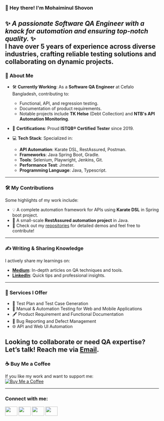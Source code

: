 

### 👋 Hey there! I'm **Mohaiminul Shovon**
✨ _A passionate Software QA Engineer with a knack for automation and ensuring top-notch quality._ ✨  
I have over 5 years of experience across diverse industries, crafting reliable testing solutions and collaborating on dynamic projects.
---
### 🚀 **About Me**
- 🛠 **Currently Working**: As a **Software QA Engineer** at Cefalo Bangladesh, contributing to:
  - Functional, API, and regression testing.
  - Documentation of product requirements.
  - Notable projects include **TK Helse** (Debt Collection) and **NTB's API Automation Monitoring**.
  
- 💼 **Certifications**: Proud **ISTQB® Certified Tester** since 2019.  
- 💻 **Tech Stack**: Specialized in:
  - **API Automation**: Karate DSL, RestAssured, Postman.
  - **Frameworks**: Java Spring Boot, Gradle.
  - **Tools**: Selenium, Playwright, Jenkins, Git.
  - **Performance Test**: Jmeter.
  - **Programming Language**: Java, Typescript.

---

### 🛠 **My Contributions**
Some highlights of my work include:
- 💡 A complete automation framework for APIs using **Karate DSL** in Spring boot project.
- 🔬 A small-scale **RestAssured automation project** in Java.
- 📂 Check out my [repositories](https://github.com/mohaiminul-shovon?tab=repositories) for detailed demos and feel free to contribute!  

---

### ✍️ **Writing & Sharing Knowledge**
I actively share my learnings on:
- **[Medium](https://medium.com/@mi.shovon23)**: In-depth articles on QA techniques and tools.
- **[LinkedIn](https://www.linkedin.com/in/m-mohaiminul-islam-7a9ab8125/)**: Quick tips and professional insights.

---

### 📢 **Services I Offer**
- 📝 Test Plan and Test Case Generation  
- 🧪 Manual & Automation Testing for Web and Mobile Applications  
- 🖋 Product Requirement and Functional Documentation  
- 🐞 Bug Reporting and Defect Management  
- 🌐 API and Web UI Automation  

Looking to collaborate or need QA expertise? Let’s talk! Reach me via [Email](mailto:mi.shovon23@gmail.com).
---
### ☕ **Buy Me a Coffee**
If you like my work and want to support me:  
[![Buy Me a Coffee](https://cdn.buymeacoffee.com/buttons/default-black.png)](https://www.buymeacoffee.com/mishovon23)

---

<h3 align="left">Connect with me:</h3>
<p align="left">
<a href="https://twitter.com/MohaiminulShov2" target="blank"><img align="center" src="https://cdn.jsdelivr.net/npm/simple-icons@3.0.1/icons/twitter.svg" alt="" height="30" width="40" /></a>
<a href="https://www.linkedin.com/in/m-mohaiminul-islam-7a9ab8125/" target="blank"><img align="center" src="https://cdn.jsdelivr.net/npm/simple-icons@3.0.1/icons/linkedin.svg" alt="" height="30" width="40" /></a>
<a href="https://medium.com/@mi.shovon23" target="blank"><img align="center" src="https://cdn.jsdelivr.net/npm/simple-icons@3.0.1/icons/medium.svg" alt="" height="30" width="40" /></a>
<a href="https://www.upwork.com/freelancers/~0154880c350d3c4459" target="blank"><img align="center" src="https://cdn.jsdelivr.net/npm/simple-icons@3.0.1/icons/upwork.svg" alt="" height="30" width="40" /></a>
</p>
